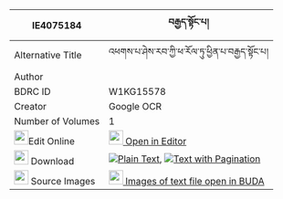 |IE4075184|བརྒྱད་སྟོང་པ། 
| --- | --- 
|Alternative Title |འཕགས་པ་ཤེས་རབ་ཀྱི་ཕ་རོལ་ཏུ་ཕྱིན་པ་བརྒྱད་སྟོང་པ།
|Author | 
|BDRC ID | W1KG15578
|Creator | Google OCR
|Number of Volumes| 1
|<img width="25" src="https://img.icons8.com/color/25/000000/edit-property.png">Edit Online| [<img width="25" src="https://avatars.githubusercontent.com/u/45091458?s=200&v=4"> Open in Editor](http://editor.openpecha.org/IE4075184)
|<img width="25" src="https://img.icons8.com/fluent/48/000000/download-2.png"/>  Download | [![](https://img.icons8.com/color/20/000000/txt.png)Plain Text](https://github.com/Openpecha/IE4075184/releases/download/v1/gye_tongpa_plain_IE4075184.zip), [![](https://img.icons8.com/color/20/000000/txt.png)Text with Pagination](https://github.com/Openpecha/IE4075184/releases/download/v1/gye_tongpa_pages_IE4075184.zip)
|<img width="25" src="https://img.icons8.com/plasticine/100/000000/pictures-folder.png"/>  Source Images | [<img width="25" src="https://library.bdrc.io/icons/BUDA-small.svg"> Images of text file open in BUDA](https://library.bdrc.io/show/bdr:W1KG15578)